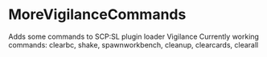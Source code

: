 # MoreVigilanceCommands
 Adds some commands to SCP:SL plugin loader Vigilance
Currently working commands: clearbc, shake, spawnworkbench, cleanup, clearcards, clearall